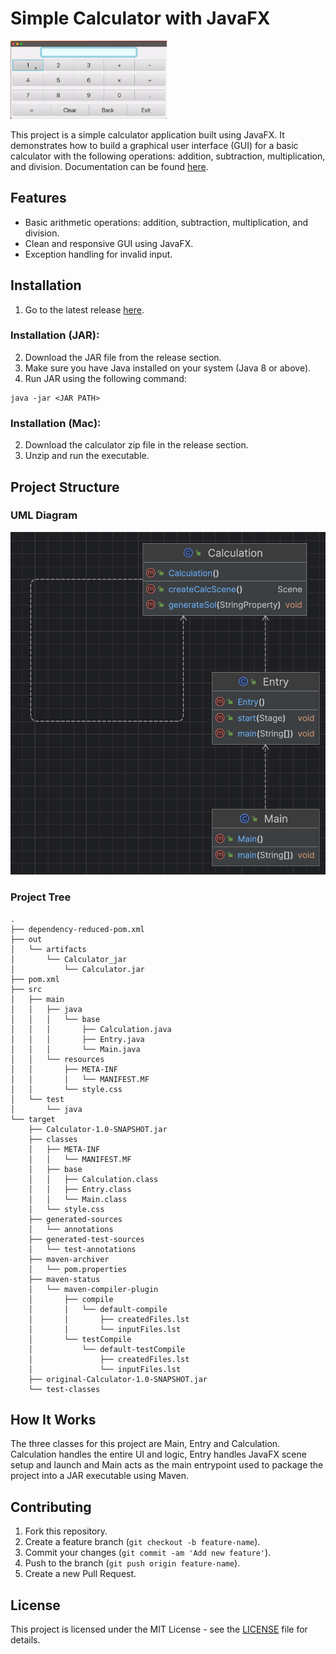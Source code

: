 # Simple Calculator with JavaFX

<img src="https://github.com/JoeyHammoth/simple-calculator/blob/main/vid.gif" alt="logo" width="250">

This project is a simple calculator application built using JavaFX. It demonstrates how to build a graphical user interface (GUI) for a basic calculator with the following operations: addition, subtraction, multiplication, and division. Documentation can be found [here](https://joeyhammoth.github.io/simple-calculator/).

## Features

- Basic arithmetic operations: addition, subtraction, multiplication, and division.
- Clean and responsive GUI using JavaFX.
- Exception handling for invalid input.

## Installation

1. Go to the latest release [here](https://github.com/JoeyHammoth/simple-calculator/releases/tag/v1.0).

### Installation (JAR):
2. Download the JAR file from the release section.
3. Make sure you have Java installed on your system (Java 8 or above).
4. Run JAR using the following command:
```
java -jar <JAR PATH>
```

### Installation (Mac):
2. Download the calculator zip file in the release section.
3. Unzip and run the executable.

## Project Structure
### UML Diagram
![UML DIAGRAM](diagram.png)
### Project Tree

```
.
├── dependency-reduced-pom.xml
├── out
│   └── artifacts
│       └── Calculator_jar
│           └── Calculator.jar
├── pom.xml
├── src
│   ├── main
│   │   ├── java
│   │   │   └── base
│   │   │       ├── Calculation.java
│   │   │       ├── Entry.java
│   │   │       └── Main.java
│   │   └── resources
│   │       ├── META-INF
│   │       │   └── MANIFEST.MF
│   │       └── style.css
│   └── test
│       └── java
└── target
    ├── Calculator-1.0-SNAPSHOT.jar
    ├── classes
    │   ├── META-INF
    │   │   └── MANIFEST.MF
    │   ├── base
    │   │   ├── Calculation.class
    │   │   ├── Entry.class
    │   │   └── Main.class
    │   └── style.css
    ├── generated-sources
    │   └── annotations
    ├── generated-test-sources
    │   └── test-annotations
    ├── maven-archiver
    │   └── pom.properties
    ├── maven-status
    │   └── maven-compiler-plugin
    │       ├── compile
    │       │   └── default-compile
    │       │       ├── createdFiles.lst
    │       │       └── inputFiles.lst
    │       └── testCompile
    │           └── default-testCompile
    │               ├── createdFiles.lst
    │               └── inputFiles.lst
    ├── original-Calculator-1.0-SNAPSHOT.jar
    └── test-classes
```
## How It Works
The three classes for this project are Main, Entry and Calculation. Calculation handles the entire UI and logic, Entry handles JavaFX scene setup and launch and Main acts as the main entrypoint used to package the project into a JAR executable using Maven.

## Contributing

1. Fork this repository.
2. Create a feature branch (`git checkout -b feature-name`).
3. Commit your changes (`git commit -am 'Add new feature'`).
4. Push to the branch (`git push origin feature-name`).
5. Create a new Pull Request.

## License

This project is licensed under the MIT License - see the [LICENSE](LICENSE) file for details.
